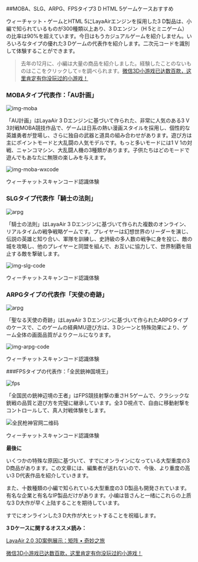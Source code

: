 ##MOBA、SLG、ARPG、FPSタイプ3 D HTML 5ゲームケースおすすめ

ウィーチャット・ゲームとHTML 5にLayaAirエンジンを採用した3 D製品は、小編で知られているものが300種類以上あり、3 Dエンジン（H 5とミニゲーム）の比率は90%を超えています。今日はもうカジュアルゲームを紹介しません。いろいろなタイプの優れた3 Dゲームの代表作を紹介します。二次元コードを識別して体験することができます。

>去年の12月に、小編は大量の商品を紹介しました。経験したことのないものはここをクリックして♅を調べられます。[微信3D小游戏已达数百款，这里肯定有你没玩过的小游戏！](http://mp.weixin.qq.com/s?__biz=MzAxMjI4NjA1OA==&mid=2650584513&idx=1&sn=ee56f4bf9c98aa8030a9bad05e7b57be&chksm=83bc34c4b4cbbdd2bd24ab775167c3eef0e8cb1e57ab52fccb8cd6d4eca0164eeaa5d844399b&scene=21%3Ch1%3Ewechat_redirect)



### **MOBAタイプ代表作：「AU計画」**

![img-moba](img/moba.jpg)



「AU計画」はLayaAir 3 Dエンジンに基づいて作られた、非常に人気のある3 V 3対戦MOBA競技作品で、ゲームは日系の熱い漫画スタイルを採用し、個性的な英雄勇者が登場し、さらに独自の武器と道具の組み合わせがあります。遊び方は主にポイントモードと大乱闘の人気モデルです。もっと多いモードには1 V 1の対戦、ニャンコマシン、大乱闘人機の3種類があります。子供たちはどのモードで遊んでもあなたに無限の楽しみを与えます。

![img-moba-wxcode](img/moba-wxcode.jpg) 


ウィーチャットスキャンコード認識体験



### **SLGタイプ代表作「騎士の法則」**

![arpg](img/arpg.jpg) 


「騎士の法則」はLayaAir 3 Dエンジンに基づいて作られた複数のオンライン、リアルタイムの戦争戦略ゲームです。プレイヤーは幻想世界のリーダーを演じ、伝説の英雄と知り合い、軍隊を訓練し、史詩級の多人数の戦争に身を投じ、敵の城を攻略し、他のプレイヤーと同盟を組んで、お互いに協力して、世界制覇を阻止する敵を撃破します。

![img-slg-code](img/slg-code.png) 


ウィーチャットスキャンコード認識体験





### **ARPGタイプの代表作「天使の奇跡」**



  ![arpg](img/arpg.jpg)

「聖なる天使の奇跡」はLayaAir 3 Dエンジンに基づいて作られたARPGタイプのケースで、このゲームの経典MU遊び方は、3 Dシーンと特殊効果により、ゲーム全体の画面品質がよりクールになります。

![img-arpg-code](img/arpg-code.png) 


ウィーチャットスキャンコード認識体験



###FPSタイプの代表作：「全民銃神国境王」

![fps](img/fps.jpg) 


「全国民の銃神辺境の王者」はFPS競技射撃の重さH 5ゲームで、クラシックな銃戦の品質と遊び方を完璧に継承しています。全3 D視点で、自由に移動射撃をコントロールして、真人対戦体験をします。

![全民枪神官网二维码](img/fps-code.jpg)  


ウィーチャットスキャンコード認識体験



**最後に**

いくつかの特殊な原因に基づいて、すでにオンラインになっている大型重度の3 D商品があります。この文章には、編集者が送れないので、今後、より重度の高い3 D代表作品を紹介していきます。



また、十数種類の小編で知られている大型重度の3 D製品も開発されています。有名な企業と有名なIP製品だけがあります。小编は皆さんと一绪にこれらの上质な3 D大作が早く上陆することを期待しています。



すでにオンラインした3 D大作が大ヒットすることを祝福します。





**3 Dケースに関するオススメ読み：**

[LayaAir 2.0 3D案例展示：矩阵 • 奇妙之旅](http://mp.weixin.qq.com/s?__biz=MzAxMjI4NjA1OA==&mid=2650584557&idx=1&sn=e5d3609095a6455208a1e17916130233&chksm=83bc34e8b4cbbdfedd9dd4680cb825321e759b7db5f1fe8eacdccc5dd7e156356ceee54b6fd4&scene=21%3Ch1%3Ewechat_redirect)

[微信3D小游戏已达数百款，这里肯定有你没玩过的小游戏！](http://mp.weixin.qq.com/s?__biz=MzAxMjI4NjA1OA==&mid=2650584513&idx=1&sn=ee56f4bf9c98aa8030a9bad05e7b57be&chksm=83bc34c4b4cbbdd2bd24ab775167c3eef0e8cb1e57ab52fccb8cd6d4eca0164eeaa5d844399b&scene=21%3Ch1%3Ewechat_redirect)